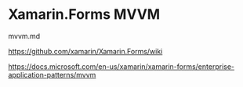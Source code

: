 # Xamarin.Forms MVVM

mvvm.md

https://github.com/xamarin/Xamarin.Forms/wiki

https://docs.microsoft.com/en-us/xamarin/xamarin-forms/enterprise-application-patterns/mvvm